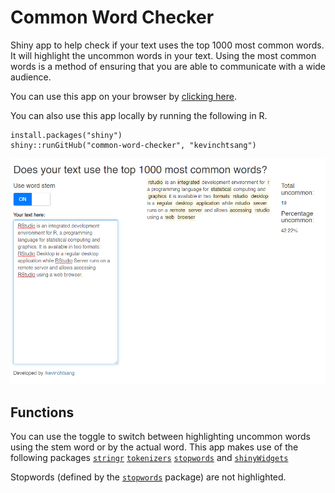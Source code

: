# Common Word Checker
Shiny app to help check if your text uses the top 1000 most common words. It will highlight the uncommon words in your text. Using the most common words is a method of ensuring that you are able to communicate with a wide audience. 

You can use this app on your browser by [clicking here](https://hx2j2u-kevin-tsang.shinyapps.io/common_word_checker/).

You can also use this app locally by running the following in R.

```
install.packages("shiny")
shiny::runGitHub("common-word-checker", "kevinchtsang")
```

![](check_example.png)

## Functions
You can use the toggle to switch between highlighting uncommon words using the stem word or by the actual word. This app makes use of the following packages [`stringr`](https://stringr.tidyverse.org/) [`tokenizers`](https://cran.r-project.org/web/packages/tokenizers/index.html) [`stopwords`](https://cran.r-project.org/web/packages/stopwords/readme/README.html) and [`shinyWidgets`](https://cran.r-project.org/web/packages/shinyWidgets/index.html)

Stopwords (defined by the [`stopwords`](https://cran.r-project.org/web/packages/stopwords/readme/README.html) package) are not highlighted.